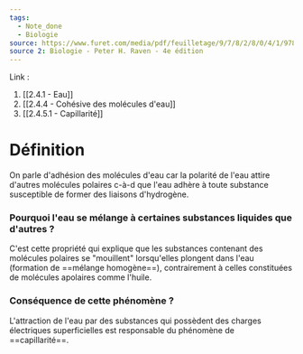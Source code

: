 ```yaml
---
tags:
  - Note_done
  - Biologie
source: https://www.furet.com/media/pdf/feuilletage/9/7/8/2/8/0/4/1/9782804184582.pdf
source 2: Biologie - Peter H. Raven - 4e édition
---
```


Link : 
1. [[2.4.1 - Eau]]
2. [[2.4.4 - Cohésive des molécules d'eau]]
3. [[2.4.5.1 - Capillarité]]

# Définition
On parle d'adhésion des molécules d'eau car la polarité de l'eau attire d'autres molécules polaires c-à-d que l'eau adhère à toute substance susceptible de former des liaisons d'hydrogène. 

### Pourquoi l'eau se mélange à certaines substances liquides que d'autres ?
C'est cette propriété qui explique que les substances contenant des molécules polaires se "mouillent" lorsqu'elles plongent dans l'eau (formation de ==mélange homogène==), contrairement à celles constituées de molécules apolaires comme l'huile. 

### Conséquence de cette phénomène ?
L'attraction de l'eau par des substances qui possèdent des charges électriques superficielles est responsable du phénomène de ==capillarité==. 
